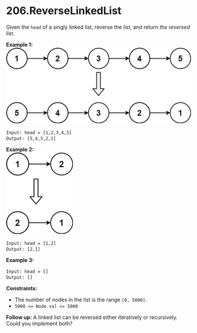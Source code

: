 # 206.ReverseLinkedList

Given the `head` of a singly linked list, reverse the list, and return *the reversed list*.




**Example 1:** <BR>
![Alt text](image.png)

```
Input: head = [1,2,3,4,5]
Output: [5,4,3,2,1]

```


**Example 2:** <BR>
![Alt text](image-1.png)
```
Input: head = [1,2]
Output: [2,1]

```

**Example 3:**

```
Input: head = []
Output: []

```

**Constraints:**

- The number of nodes in the list is the range `[0, 5000]`.
- `5000 <= Node.val <= 5000`

**Follow up:** A linked list can be reversed either iteratively or recursively. Could you implement both?